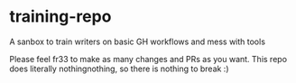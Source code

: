 # training-repo
A sanbox to train writers on basic GH workflows and mess with tools

Please feel fr33 to make as many changes and PRs as you want. This repo does literally nothingnothing, so there is nothing to break :)
